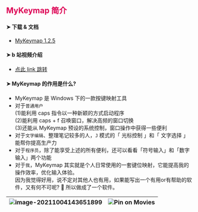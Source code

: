 ## <font color='#D05'>MyKeymap 简介</font>

#### ➤ 下载 & 文档

- [MyKeymap 1.2.5](https://xianyukang.com/MyKeymap.html#mykeymap-%E7%AE%80%E4%BB%8B)


#### ➤ b 站视频介绍

- [点此 link 跳转](https://www.bilibili.com/video/BV1Sf4y1c7p8)

#### ➤ MyKeymap 的作用是什么?

- MyKeymap 是 Windows 下的一款按键映射工具
- 对于`普通用户`  
  (1)能利用 caps 指令以一种新颖的方式启动程序  
  (2)能利用 caps + f 召唤窗口，解决高频的窗口切换  
  (3)还能从 MyKeymap 预设的系统控制，窗口操作中获得一些便利
- 对于`文字编辑`、整理笔记较多的人，`J` 模式的「 光标控制 」和「 文字选择 」能帮你提高生产力
- 对于`程序员`，除了能享受上述的所有便利，还可以看看「符号输入」和「数字输入」两个功能
- 对于`我`，MyKeymap 其实就是个人日常使用的一套键位映射，它能提高我的操作效率，优化输入体验。  
  因为我觉得好用，说不定对其他人也有用，如果能写出一个有用or有帮助的软件，又有何不可呢? 🐶 所以做成了一个软件。

| <img src="https://static.xianyukang.com/MyKeymap-features.png" alt="image-20211004143651899"  /> | <img src="https://static.xianyukang.com/夏日大作战typing.gif" alt="Pin on Movies"  /> |
| ------------------------------------------------------------ | ------------------------------------------------------------ |





